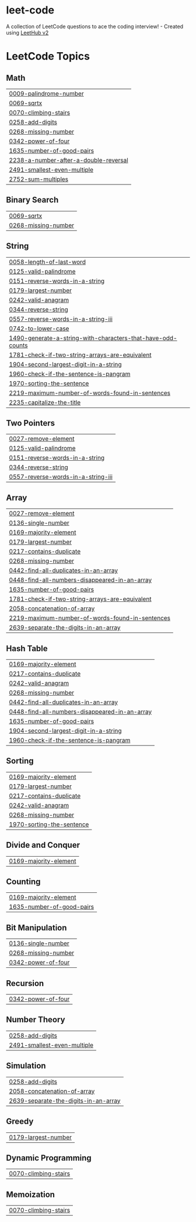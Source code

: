 # leet-code
A collection of LeetCode questions to ace the coding interview! - Created using [LeetHub v2](https://github.com/arunbhardwaj/LeetHub-2.0)

<!---LeetCode Topics Start-->
# LeetCode Topics
## Math
|  |
| ------- |
| [0009-palindrome-number](https://github.com/AbinPrasanth/leet-code/tree/master/0009-palindrome-number) |
| [0069-sqrtx](https://github.com/AbinPrasanth/leet-code/tree/master/0069-sqrtx) |
| [0070-climbing-stairs](https://github.com/AbinPrasanth/leet-code/tree/master/0070-climbing-stairs) |
| [0258-add-digits](https://github.com/AbinPrasanth/leet-code/tree/master/0258-add-digits) |
| [0268-missing-number](https://github.com/AbinPrasanth/leet-code/tree/master/0268-missing-number) |
| [0342-power-of-four](https://github.com/AbinPrasanth/leet-code/tree/master/0342-power-of-four) |
| [1635-number-of-good-pairs](https://github.com/AbinPrasanth/leet-code/tree/master/1635-number-of-good-pairs) |
| [2238-a-number-after-a-double-reversal](https://github.com/AbinPrasanth/leet-code/tree/master/2238-a-number-after-a-double-reversal) |
| [2491-smallest-even-multiple](https://github.com/AbinPrasanth/leet-code/tree/master/2491-smallest-even-multiple) |
| [2752-sum-multiples](https://github.com/AbinPrasanth/leet-code/tree/master/2752-sum-multiples) |
## Binary Search
|  |
| ------- |
| [0069-sqrtx](https://github.com/AbinPrasanth/leet-code/tree/master/0069-sqrtx) |
| [0268-missing-number](https://github.com/AbinPrasanth/leet-code/tree/master/0268-missing-number) |
## String
|  |
| ------- |
| [0058-length-of-last-word](https://github.com/AbinPrasanth/leet-code/tree/master/0058-length-of-last-word) |
| [0125-valid-palindrome](https://github.com/AbinPrasanth/leet-code/tree/master/0125-valid-palindrome) |
| [0151-reverse-words-in-a-string](https://github.com/AbinPrasanth/leet-code/tree/master/0151-reverse-words-in-a-string) |
| [0179-largest-number](https://github.com/AbinPrasanth/leet-code/tree/master/0179-largest-number) |
| [0242-valid-anagram](https://github.com/AbinPrasanth/leet-code/tree/master/0242-valid-anagram) |
| [0344-reverse-string](https://github.com/AbinPrasanth/leet-code/tree/master/0344-reverse-string) |
| [0557-reverse-words-in-a-string-iii](https://github.com/AbinPrasanth/leet-code/tree/master/0557-reverse-words-in-a-string-iii) |
| [0742-to-lower-case](https://github.com/AbinPrasanth/leet-code/tree/master/0742-to-lower-case) |
| [1490-generate-a-string-with-characters-that-have-odd-counts](https://github.com/AbinPrasanth/leet-code/tree/master/1490-generate-a-string-with-characters-that-have-odd-counts) |
| [1781-check-if-two-string-arrays-are-equivalent](https://github.com/AbinPrasanth/leet-code/tree/master/1781-check-if-two-string-arrays-are-equivalent) |
| [1904-second-largest-digit-in-a-string](https://github.com/AbinPrasanth/leet-code/tree/master/1904-second-largest-digit-in-a-string) |
| [1960-check-if-the-sentence-is-pangram](https://github.com/AbinPrasanth/leet-code/tree/master/1960-check-if-the-sentence-is-pangram) |
| [1970-sorting-the-sentence](https://github.com/AbinPrasanth/leet-code/tree/master/1970-sorting-the-sentence) |
| [2219-maximum-number-of-words-found-in-sentences](https://github.com/AbinPrasanth/leet-code/tree/master/2219-maximum-number-of-words-found-in-sentences) |
| [2235-capitalize-the-title](https://github.com/AbinPrasanth/leet-code/tree/master/2235-capitalize-the-title) |
## Two Pointers
|  |
| ------- |
| [0027-remove-element](https://github.com/AbinPrasanth/leet-code/tree/master/0027-remove-element) |
| [0125-valid-palindrome](https://github.com/AbinPrasanth/leet-code/tree/master/0125-valid-palindrome) |
| [0151-reverse-words-in-a-string](https://github.com/AbinPrasanth/leet-code/tree/master/0151-reverse-words-in-a-string) |
| [0344-reverse-string](https://github.com/AbinPrasanth/leet-code/tree/master/0344-reverse-string) |
| [0557-reverse-words-in-a-string-iii](https://github.com/AbinPrasanth/leet-code/tree/master/0557-reverse-words-in-a-string-iii) |
## Array
|  |
| ------- |
| [0027-remove-element](https://github.com/AbinPrasanth/leet-code/tree/master/0027-remove-element) |
| [0136-single-number](https://github.com/AbinPrasanth/leet-code/tree/master/0136-single-number) |
| [0169-majority-element](https://github.com/AbinPrasanth/leet-code/tree/master/0169-majority-element) |
| [0179-largest-number](https://github.com/AbinPrasanth/leet-code/tree/master/0179-largest-number) |
| [0217-contains-duplicate](https://github.com/AbinPrasanth/leet-code/tree/master/0217-contains-duplicate) |
| [0268-missing-number](https://github.com/AbinPrasanth/leet-code/tree/master/0268-missing-number) |
| [0442-find-all-duplicates-in-an-array](https://github.com/AbinPrasanth/leet-code/tree/master/0442-find-all-duplicates-in-an-array) |
| [0448-find-all-numbers-disappeared-in-an-array](https://github.com/AbinPrasanth/leet-code/tree/master/0448-find-all-numbers-disappeared-in-an-array) |
| [1635-number-of-good-pairs](https://github.com/AbinPrasanth/leet-code/tree/master/1635-number-of-good-pairs) |
| [1781-check-if-two-string-arrays-are-equivalent](https://github.com/AbinPrasanth/leet-code/tree/master/1781-check-if-two-string-arrays-are-equivalent) |
| [2058-concatenation-of-array](https://github.com/AbinPrasanth/leet-code/tree/master/2058-concatenation-of-array) |
| [2219-maximum-number-of-words-found-in-sentences](https://github.com/AbinPrasanth/leet-code/tree/master/2219-maximum-number-of-words-found-in-sentences) |
| [2639-separate-the-digits-in-an-array](https://github.com/AbinPrasanth/leet-code/tree/master/2639-separate-the-digits-in-an-array) |
## Hash Table
|  |
| ------- |
| [0169-majority-element](https://github.com/AbinPrasanth/leet-code/tree/master/0169-majority-element) |
| [0217-contains-duplicate](https://github.com/AbinPrasanth/leet-code/tree/master/0217-contains-duplicate) |
| [0242-valid-anagram](https://github.com/AbinPrasanth/leet-code/tree/master/0242-valid-anagram) |
| [0268-missing-number](https://github.com/AbinPrasanth/leet-code/tree/master/0268-missing-number) |
| [0442-find-all-duplicates-in-an-array](https://github.com/AbinPrasanth/leet-code/tree/master/0442-find-all-duplicates-in-an-array) |
| [0448-find-all-numbers-disappeared-in-an-array](https://github.com/AbinPrasanth/leet-code/tree/master/0448-find-all-numbers-disappeared-in-an-array) |
| [1635-number-of-good-pairs](https://github.com/AbinPrasanth/leet-code/tree/master/1635-number-of-good-pairs) |
| [1904-second-largest-digit-in-a-string](https://github.com/AbinPrasanth/leet-code/tree/master/1904-second-largest-digit-in-a-string) |
| [1960-check-if-the-sentence-is-pangram](https://github.com/AbinPrasanth/leet-code/tree/master/1960-check-if-the-sentence-is-pangram) |
## Sorting
|  |
| ------- |
| [0169-majority-element](https://github.com/AbinPrasanth/leet-code/tree/master/0169-majority-element) |
| [0179-largest-number](https://github.com/AbinPrasanth/leet-code/tree/master/0179-largest-number) |
| [0217-contains-duplicate](https://github.com/AbinPrasanth/leet-code/tree/master/0217-contains-duplicate) |
| [0242-valid-anagram](https://github.com/AbinPrasanth/leet-code/tree/master/0242-valid-anagram) |
| [0268-missing-number](https://github.com/AbinPrasanth/leet-code/tree/master/0268-missing-number) |
| [1970-sorting-the-sentence](https://github.com/AbinPrasanth/leet-code/tree/master/1970-sorting-the-sentence) |
## Divide and Conquer
|  |
| ------- |
| [0169-majority-element](https://github.com/AbinPrasanth/leet-code/tree/master/0169-majority-element) |
## Counting
|  |
| ------- |
| [0169-majority-element](https://github.com/AbinPrasanth/leet-code/tree/master/0169-majority-element) |
| [1635-number-of-good-pairs](https://github.com/AbinPrasanth/leet-code/tree/master/1635-number-of-good-pairs) |
## Bit Manipulation
|  |
| ------- |
| [0136-single-number](https://github.com/AbinPrasanth/leet-code/tree/master/0136-single-number) |
| [0268-missing-number](https://github.com/AbinPrasanth/leet-code/tree/master/0268-missing-number) |
| [0342-power-of-four](https://github.com/AbinPrasanth/leet-code/tree/master/0342-power-of-four) |
## Recursion
|  |
| ------- |
| [0342-power-of-four](https://github.com/AbinPrasanth/leet-code/tree/master/0342-power-of-four) |
## Number Theory
|  |
| ------- |
| [0258-add-digits](https://github.com/AbinPrasanth/leet-code/tree/master/0258-add-digits) |
| [2491-smallest-even-multiple](https://github.com/AbinPrasanth/leet-code/tree/master/2491-smallest-even-multiple) |
## Simulation
|  |
| ------- |
| [0258-add-digits](https://github.com/AbinPrasanth/leet-code/tree/master/0258-add-digits) |
| [2058-concatenation-of-array](https://github.com/AbinPrasanth/leet-code/tree/master/2058-concatenation-of-array) |
| [2639-separate-the-digits-in-an-array](https://github.com/AbinPrasanth/leet-code/tree/master/2639-separate-the-digits-in-an-array) |
## Greedy
|  |
| ------- |
| [0179-largest-number](https://github.com/AbinPrasanth/leet-code/tree/master/0179-largest-number) |
## Dynamic Programming
|  |
| ------- |
| [0070-climbing-stairs](https://github.com/AbinPrasanth/leet-code/tree/master/0070-climbing-stairs) |
## Memoization
|  |
| ------- |
| [0070-climbing-stairs](https://github.com/AbinPrasanth/leet-code/tree/master/0070-climbing-stairs) |
<!---LeetCode Topics End-->